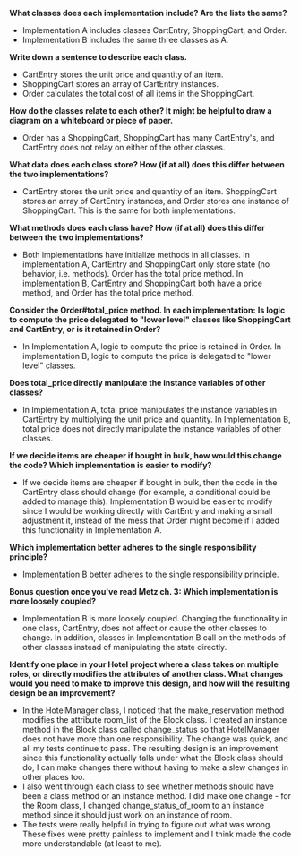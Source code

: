 **What classes does each implementation include? Are the lists the same?**
- Implementation A includes classes CartEntry, ShoppingCart, and Order.
- Implementation B includes the same three classes as A.

**Write down a sentence to describe each class.**
- CartEntry stores the unit price and quantity of an item.
- ShoppingCart stores an array of CartEntry instances.
- Order calculates the total cost of all items in the ShoppingCart.

**How do the classes relate to each other? It might be helpful to draw a diagram on a whiteboard or piece of paper.**
- Order has a ShoppingCart, ShoppingCart has many CartEntry's, and CartEntry does not relay on either of the other classes.

**What data does each class store? How (if at all) does this differ between the two implementations?**
- CartEntry stores the unit price and quantity of an item. ShoppingCart stores an array of CartEntry instances, and Order stores one instance of ShoppingCart. This is the same for both implementations.

**What methods does each class have? How (if at all) does this differ between the two implementations?**
- Both implementations have initialize methods in all classes. In implementation A, CartEntry and ShoppingCart only store state (no behavior, i.e. methods). Order has the total price method. In implementation B, CartEntry and ShoppingCart both have a price method, and Order has the total price method.

**Consider the Order#total_price method. In each implementation:**
**Is logic to compute the price delegated to "lower level" classes like ShoppingCart and CartEntry, or is it retained in Order?**
- In Implementation A, logic to compute the price is retained in Order. In implementation B, logic to compute the price is delegated to "lower level" classes.

**Does total_price directly manipulate the instance variables of other classes?**
- In Implementation A, total price manipulates the instance variables in CartEntry by multiplying the unit price and quantity. In Implementation B, total price does not directly manipulate the instance variables of other classes.

**If we decide items are cheaper if bought in bulk, how would this change the code? Which implementation is easier to modify?**
- If we decide items are cheaper if bought in bulk, then the code in the CartEntry class should change (for example, a conditional could be added to manage this). Implementation B would be easier to modify since I would be working directly with CartEntry and making a small adjustment it, instead of the mess that Order might become if I added this functionality in Implementation A.

**Which implementation better adheres to the single responsibility principle?**
- Implementation B better adheres to the single responsibility principle.

**Bonus question once you've read Metz ch. 3: Which implementation is more loosely coupled?**
- Implementation B is more loosely coupled. Changing the functionality in one class, CartEntry, does not affect or cause the other classes to change. In addition, classes in Implementation B call on the methods of other classes instead of manipulating the state directly.

**Identify one place in your Hotel project where a class takes on multiple roles, or directly modifies the attributes of another class. What changes would you need to make to improve this design, and how will the resulting design be an improvement?**
- In the HotelManager class, I noticed that the make_reservation method modifies the attribute room_list of the Block class. I created an instance method in the Block class called change_status so that HotelManager does not have more than one responsibility. The change was quick, and all my tests continue to pass. The resulting design is an improvement since this functionality actually falls under what the Block class should do, I can make changes there without having to make a slew changes in other places too.
- I also went through each class to see whether methods should have been a class method or an instance method. I did make one change - for the Room class, I changed change_status_of_room to an instance method since it should just work on an instance of room.
- The tests were really helpful in trying to figure out what was wrong. These fixes were pretty painless to implement and I think made the code more understandable (at least to me).
